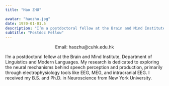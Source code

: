 ```yaml
---
title: "Hao ZHU"

avatar: "haozhu.jpg"
date: 1970-01-01.5
description: "I’m a postdoctoral fellow at the Brain and Mind Institute, Department of Linguistics and Modern..."
subtitle: "Postdoc Fellow"
---
```

<p align="center">
    Email: haozhu@cuhk.edu.hk
</p>

I’m a postdoctoral fellow at the Brain and Mind Institute, Department of Linguistics and Modern Languages. My research is dedicated to exploring the neural mechanisms behind speech perception and production, primarily through electrophysiology tools like EEG, MEG, and intracranial EEG. I received my B.S. and Ph.D. in Neuroscience from New York University.

